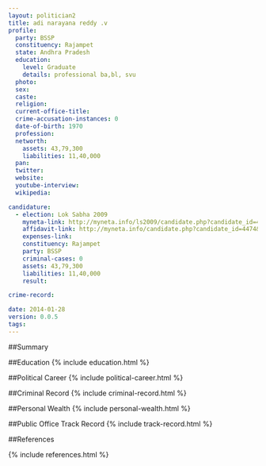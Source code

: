 ```yaml
---
layout: politician2
title: adi narayana reddy .v
profile: 
  party: BSSP
  constituency: Rajampet
  state: Andhra Pradesh
  education: 
    level: Graduate
    details: professional ba,bl, svu
  photo: 
  sex: 
  caste: 
  religion: 
  current-office-title: 
  crime-accusation-instances: 0
  date-of-birth: 1970
  profession: 
  networth: 
    assets: 43,79,300
    liabilities: 11,40,000
  pan: 
  twitter: 
  website: 
  youtube-interview: 
  wikipedia: 

candidature: 
  - election: Lok Sabha 2009
    myneta-link: http://myneta.info/ls2009/candidate.php?candidate_id=4474
    affidavit-link: http://myneta.info/candidate.php?candidate_id=4474&scan=original
    expenses-link: 
    constituency: Rajampet 
    party: BSSP
    criminal-cases: 0
    assets: 43,79,300
    liabilities: 11,40,000
    result:  

crime-record: 

date: 2014-01-28
version: 0.0.5
tags: 
---
```

##Summary


##Education
{% include education.html %}


##Political Career
{% include political-career.html %}


##Criminal Record
{% include criminal-record.html %}


##Personal Wealth
{% include personal-wealth.html %}


##Public Office Track Record
{% include track-record.html %}


##References


{% include references.html %}